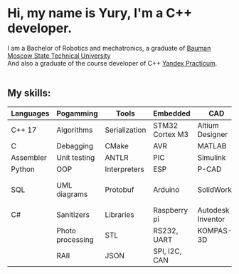 # Hi, my name is Yury, I'm a C++ developer.
I am a Bachelor of Robotics and mechatronics, a graduate of [Bauman Moscow State Technical University](https://bmstu.ru/chair/robototehniceskie-sistemy-i-mehatronika) <br />
And also a graduate of the course developer of C++ [Yandex Practicum](https://practicum.yandex.ru/cpp/).<br />
<br />
## My skills:
| **Languages** | **Pogamming**    |   **Tools**   | **Embedded**    |    **CAD**        | **DevOps**           | **Database**    |
|---------------|------------------|---------------|-----------------|-------------------|----------------------|-----------------|
| C++ 17        | Algorithms       | Serialization | STM32 Cortex M3 | Altium Designer   | Docker               | MySQL           |
| C             | Debagging        | CMake         | AVR             | MATLAB            | Kubernetes           | PostgreSQL      |
| Assembler     | Unit testing     | ANTLR         | PIC             | Simulink          | Packer               | MongoDB         |
| Python        | OOP              | Interpreters  | ESP             | P-CAD             | Terraform            | ClickHouse      |
| SQL           | UML diagrams     | Protobuf      | Arduino         | SolidWorks        | Yandex Compute Cloud | Yandex Database |
| C#            | Sanitizers       | Libraries     | Raspberry pi    | Autodesk Inventor | Virtual machines     |                 |
|               | Photo processing | STL           | RS232, UART     | KOMPAS-3D         | CLI Yandex Cloud     |                 |
|               | RAII             | JSON          | SPI, I2C, CAN   |                   | Yandex DataLens      |                 |

